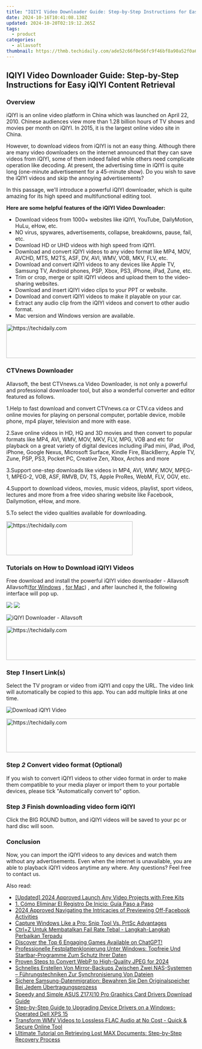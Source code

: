 ```yaml
---
title: "IQIYI Video Downloader Guide: Step-by-Step Instructions for Easy iQIYI Content Retrieval"
date: 2024-10-16T10:41:08.130Z
updated: 2024-10-20T02:19:12.265Z
tags:
  - product
categories:
  - allavsoft
thumbnail: https://thmb.techidaily.com/ade52c66f0e56fc9f46bf8a90a52f0a6d57269829cd3f5e819633e97b2be938d.jpg
---
```


## IQIYI Video Downloader Guide: Step-by-Step Instructions for Easy iQIYI Content Retrieval

### Overview

iQIYI is an online video platform in China which was launched on April 22, 2010\. Chinese audiences view more than 1.28 billion hours of TV shows and movies per month on iQIYI. In 2015, it is the largest online video site in China.

However, to download videos from iQIYI is not an easy thing. Although there are many video downloaders on the internet announced that they can save videos from iQIYI, some of them indeed failed while others need complicate operation like decoding. At present, the advertising time in iQIYI is quite long (one-minute advertisement for a 45-minute show). Do you wish to save the iQIYI videos and skip the annoying advertisements?

In this passage, we'll introduce a powerful iQIYI downloader, which is quite amazing for its high speed and multifunctional editing tool.

**Here are some helpful features of the iQIYI Video Downloader:**

* Download videos from 1000+ websites like iQIYI, YouTube, DailyMotion, HuLu, eHow, etc.
* NO virus, spywares, advertisements, collapse, breakdowns, pause, fail, etc.
* Download HD or UHD videos with high speed from iQIYI.
* Download and convert iQIYI videos to any video format like MP4, MOV, AVCHD, MTS, M2TS, ASF, DV, AVI, WMV, VOB, MKV, FLV, etc.
* Download and convert iQIYI videos to any devices like Apple TV, Samsung TV, Android phones, PSP, Xbox, PS3, iPhone, iPad, Zune, etc.
* Trim or crop, merge or split iQIYI videos and upload them to the video-sharing websites.
* Download and insert iQIYI video clips to your PPT or website.
* Download and convert iQIYI videos to make it playable on your car.
* Extract any audio clip from the iQIYI videos and convert to other audio format.
* Mac version and Windows version are available.

<!-- affiliate ads begin -->
<a href="https://appsumo.8odi.net/c/5597632/2144274/7443" target="_top" id="2144274">
  <img src="//a.impactradius-go.com/display-ad/7443-2144274" border="0" alt="https://techidaily.com" width="600" height="90"/>
</a>
<img height="0" width="0" src="https://appsumo.8odi.net/i/5597632/2144274/7443" style="position:absolute;visibility:hidden;" border="0" />
<!-- affiliate ads end -->

### CTVnews Downloader

Allavsoft, the best CTVnews.ca Video Downloader, is not only a powerful and professional downloader tool, but also a wonderful converter and editor featured as follows.

1.Help to fast download and convert CTVnews.ca or CTV.ca videos and online movies for playing on personal computer, portable device, mobile phone, mp4 player, television and more with ease.

2.Save online videos in HD, HQ and 3D movies and then convert to popular formats like MP4, AVI, WMV, MOV, MKV, FLV, MPG, VOB and etc for playback on a great variety of digital devices including iPad mini, iPad, iPod, iPhone, Google Nexus, Microsoft Surface, Kindle Fire, BlackBerry, Apple TV, Zune, PSP, PS3, Pocket PC, Creative Zen, Xbox, Archos and more

3.Support one-step downloads like videos in MP4, AVI, WMV, MOV, MPEG-1, MPEG-2, VOB, ASF, RMVB, DV, TS, Apple ProRes, WebM, FLV, OGV, etc.

4.Support to download videos, movies, music videos, playlist, sport videos, lectures and more from a free video sharing website like Facebook, Dailymotion, eHow, and more.

5.To select the video qualities available for downloading.

<!-- affiliate ads begin -->
<a href="https://aligracehair.sjv.io/c/5597632/2135358/19272" target="_top" id="2135358">
  <img src="//a.impactradius-go.com/display-ad/19272-2135358" border="0" alt="https://techidaily.com" width="336" height="90"/>
</a>
<img height="0" width="0" src="https://aligracehair.sjv.io/i/5597632/2135358/19272" style="position:absolute;visibility:hidden;" border="0" />
<!-- affiliate ads end -->

### Tutorials on How to Download iQIYI Videos

Free download and install the powerful iQIYI video downloader - Allavsoft Allavsoft([for Windows](https://tools.techidaily.com/allavsoft/products/) , [for Mac](https://tools.techidaily.com/allavsoft/products/)) , and after launched it, the following interface will pop up.

[![](https://www.allavsoft.com/how-to/../images/how-to/free-download-win.jpg)](https://tools.techidaily.com/allavsoft/products/) [![](https://www.allavsoft.com/how-to/../images/how-to/free-download-mac.jpg)](https://tools.techidaily.com/allavsoft/products/)

![iQIYI Downloader - Allavsoft](https://www.allavsoft.com/how-to/../images/allavsoft/screen-shot-600.jpg)

<!-- affiliate ads begin -->
<a href="https://ephamedtechinc.pxf.io/c/5597632/2137228/26400" target="_top" id="2137228">
  <img src="//a.impactradius-go.com/display-ad/26400-2137228" border="0" alt="https://techidaily.com" width="728" height="90"/>
</a>
<img height="0" width="0" src="https://ephamedtechinc.pxf.io/i/5597632/2137228/26400" style="position:absolute;visibility:hidden;" border="0" />
<!-- affiliate ads end -->

### Step _1_ Insert Link(s)

Select the TV program or video from iQIYI and copy the URL. The video link will automatically be copied to this app. You can add multiple links at one time.

![Download iQIYI Video](https://www.allavsoft.com/how-to/../images/how-to/CTVnews.ca-Video-Downloader/ctvnews-download.jpg)

<!-- affiliate ads begin -->
<a href="https://ephamedtechinc.pxf.io/c/5597632/2136623/26400" target="_top" id="2136623">
  <img src="//a.impactradius-go.com/display-ad/26400-2136623" border="0" alt="https://techidaily.com" width="728" height="90"/>
</a>
<img height="0" width="0" src="https://ephamedtechinc.pxf.io/i/5597632/2136623/26400" style="position:absolute;visibility:hidden;" border="0" />
<!-- affiliate ads end -->

### Step _2_ Convert video format (Optional)

If you wish to convert iQIYI videos to other video format in order to make them compatible to your media player or import them to your portable devices, please tick "Automatically convert to" option.

### Step _3_ Finish downloading video form iQIYI

Click the BIG ROUND button, and iQIYI videos will be saved to your pc or hard disc will soon.

### Conclusion

Now, you can import the iQIYI videos to any devices and watch them without any advertisements. Even when the internet is unavailable, you are able to playback iQIYI videos anytime any where. Any questions? Feel free to contact us.

<ins class="adsbygoogle"
     style="display:block"
     data-ad-format="autorelaxed"
     data-ad-client="ca-pub-7571918770474297"
     data-ad-slot="1223367746"></ins>

<ins class="adsbygoogle"
     style="display:block"
     data-ad-client="ca-pub-7571918770474297"
     data-ad-slot="8358498916"
     data-ad-format="auto"
     data-full-width-responsive="true"></ins>

<span class="atpl-alsoreadstyle">Also read:</span>
<div><ul>
<li><a href="https://fox-direct.techidaily.com/updated-2024-approved-launch-any-video-projects-with-free-kits/"><u>[Updated] 2024 Approved Launch Any Video Projects with Free Kits</u></a></li>
<li><a href="https://win-extraordinary.techidaily.com/1-como-eliminar-el-registro-de-inicio-guia-paso-a-paso/"><u>1. Cómo Eliminar El Registro De Inicio: Guía Paso a Paso</u></a></li>
<li><a href="https://extra-guidance.techidaily.com/2024-approved-navigating-the-intricacies-of-previewing-off-facebook-activities/"><u>2024 Approved Navigating the Intricacies of Previewing Off-Facebook Activities</u></a></li>
<li><a href="https://win11-tips.techidaily.com/capture-windows-like-a-pro-snip-tool-vs-prtsc-advantages/"><u>Capture Windows Like a Pro: Snip Tool Vs. PrtSc Advantages</u></a></li>
<li><a href="https://win-extraordinary.techidaily.com/ctrlplusz-untuk-membatalkan-fail-rate-tebal-langkah-langkah-perbaikan-terpadu/"><u>Ctrl+Z Untuk Membatalkan Fail Rate Tebal - Langkah-Langkah Perbaikan Terpadu</u></a></li>
<li><a href="https://tech-hub.techidaily.com/1722103373320-discover-the-top-6-engaging-games-available-on-chatgpt/"><u>Discover the Top 6 Engaging Games Available on ChatGPT!</u></a></li>
<li><a href="https://win-extraordinary.techidaily.com/professionelle-festplattenklonierung-unter-windows-topfreie-und-startbar-programme-zum-schutz-ihrer-daten/"><u>Professionelle Festplattenklonierung Unter Windows: Topfreie Und Startbar-Programme Zum Schutz Ihrer Daten</u></a></li>
<li><a href="https://extra-approaches.techidaily.com/proven-steps-to-convert-webp-to-high-quality-jpeg-for-2024/"><u>Proven Steps to Convert WebP to High-Quality JPEG for 2024</u></a></li>
<li><a href="https://win-extraordinary.techidaily.com/schnelles-erstellen-von-mirror-backups-zwischen-zwei-nas-systemen-fuhrungstechniken-zur-synchronisierung-von-dateien/"><u>Schnelles Erstellen Von Mirror-Backups Zwischen Zwei NAS-Systemen – Führungstechniken Zur Synchronisierung Von Dateien</u></a></li>
<li><a href="https://win-extraordinary.techidaily.com/sichere-samsung-datenmigration-bewahren-sie-den-originalspeicher-bei-jedem-ubertragungsprozess/"><u>Sichere Samsung-Datenmigration: Bewahren Sie Den Originalspeicher Bei Jedem Übertragungsprozess</u></a></li>
<li><a href="https://hardware-help.techidaily.com/1722969603490-speedy-and-simple-asus-z1710-pro-graphics-card-drivers-download-guide/"><u>Speedy and Simple ASUS Z17지10 Pro Graphics Card Drivers Download Guide</u></a></li>
<li><a href="https://win-amazing.techidaily.com/step-by-step-guide-to-upgrading-device-drivers-on-a-windows-operated-dell-xps-15/"><u>Step-by-Step Guide to Upgrading Device Drivers on a Windows-Operated Dell XPS 15</u></a></li>
<li><a href="https://tech-recovery.techidaily.com/transform-wmv-videos-to-lossless-flac-audio-at-no-cost-quick-and-secure-online-tool/"><u>Transform WMV Videos to Lossless FLAC Audio at No Cost - Quick & Secure Online Tool</u></a></li>
<li><a href="https://win-extraordinary.techidaily.com/ultimate-tutorial-on-retrieving-lost-max-documents-step-by-step-recovery-process/"><u>Ultimate Tutorial on Retrieving Lost MAX Documents: Step-by-Step Recovery Process</u></a></li>
</ul></div>

